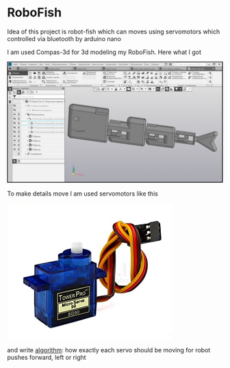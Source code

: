 # RoboFish

Idea of this project is robot-fish which can moves using servomotors which controlled via bluetooth by arduino nano

I am used Compas-3d for 3d modeling my RoboFish. Here what I got

![](RoboFish.jpg)

To make details move I am used servomotors like this

![](servomotor.jpg)

and write [algorithm](main_controller.c): how exactly each servo should be moving for robot pushes forward, left or right
